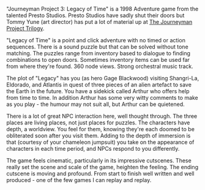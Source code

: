 "Journeyman Project 3: Legacy of Time" is a 1998 Adventure game from the talented Presto Studios. Presto Studios have sadly shut their doors but Tommy Yune (art director) has put a lot of material up at
[The Journeyman Project Trilogy](http://www.thejourneymanproject.com/).

"Legacy of Time" is a point and click adventure with no timed or action sequences. There is a sound puzzle but that can be solved without tone matching. The puzzles range from inventory based to dialogue to finding combinations to open doors. Sometimes inventory items can be used far from where they're found. 360 node views. Strong orchestral music track.

The plot of "Legacy" has you (as hero Gage Blackwood) visiting Shangri-La, Eldorado, and Atlantis in quest of three pieces of an alien artefact to save the Earth in the future. You have a sidekick called Arthur who offers help from time to time. In addition Arthur has some very witty comments to make as you play - the humour may not suit all, but Arthur can be quietened.

There is a lot of great NPC interaction here, well thought through. The three places are living places, not just places for puzzles. The characters have depth, a worldview. You feel for them, knowing they're each doomed to be obliterated soon after you visit them. Adding to the depth of immersion is that (courtesy of your chameleon jumpsuit) you take on the appearance of characters in each time period, and NPCs respond to you differently.

The game feels cinematic, particularly in its impressive cutscenes. These really set the scene and scale of the game, heighten the feeling. The ending cutscene is moving and profound. From start to finish well written and well produced - one of the few games I can replay and replay.
